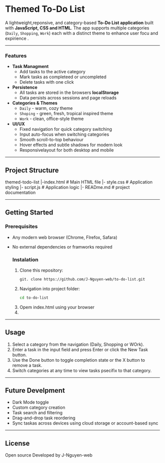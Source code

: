 # Themed To-Do List
A lightweight,reponsive, and category-based **To-Do List application** built with **JavaScript, CSS and HTML**.
The app supports multiple categories (`Daily`, `Shopping`, `Work`) each with a distinct theme to enhance user focu and expirience .

---

### Features
- **Task Managment**
  - Add tasks to the active category
  - Mark tasks as completeed or uncompleted
  - Delete tasks with one click
- **Persistence**
  - All tasks are stored in the browsers **localStorage**
  - Data persists across sessions and page reloads
- **Categories & Themes**
  - `Daily` - warm, cozy theme
  -  `Shoping` - green, fresh, tropical inspired theme
  - `Work` - clean, office-style theme
- **UI/UX**
  - Fixed navigation for quick category switching
  - Input auto-focus when switching categories
  - Smooth scroll-to-top behaviour
  - Hover effects and subtle shadows for modern look
  - Responsivelayout for both desktop and mobile
 
---

## Project Structure
themed-todo-list
|-index.html # Main HTML file
|- style.css # Application styling
|- script.js # Application logic
|- READme.md # project documentation

---
## Getting Started

### Prerequisites
- Any modern web browser (Chrome, FIrefox, Safara)
- No external dependencies or framworks required

  ### Instalation
  1. Clone this repository:
     ```bash
     git. clone https://github.com/J-Nguyen-web/to-do-list.git
  2. Navigation into project folder:
     ```bash
     cd to-do-list
  3. Opem index.html using your browser
  4. 
---

## Usage
  1. Select a category from the navigation (Daily, Shopping or WOrk).
  2. Enter a task in the input field and press Enter or click the New Task button.
  3. Use the Done button to toggle completion state or the X button to remove a task.
  4. Switch categories at any time to view tasks psecifix to that category.

---

## Future Develpment
- Dark Mode toggle
- Custom category creation
- Task search and filtering
- Drag-and-drop task reordering
- Sync taskas across devices using cloud storage or account-based sync

---

## License

Open source
Developed by J-Nguyen-web

